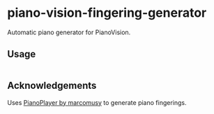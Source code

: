 # piano-vision-fingering-generator

Automatic piano generator for PianoVision.


## Usage

```python

```

## Acknowledgements

Uses [PianoPlayer by marcomusy](https://github.com/marcomusy/pianoplayer) to generate piano fingerings.